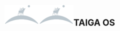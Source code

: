 <a>
    <img src="assets/logos/logo_dark_no_text.png#gh-dark-mode-only" alt="Taiga os logo" title="logo" align="left" height="60" />
    <img src="assets/logos/logo_dark_no_text.png#gh-light-mode-only" alt="Taiga os logo" title="logo" align="left" height="60" />
</a>

# TAIGA OS
